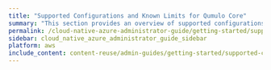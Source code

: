 ```yaml
---
title: "Supported Configurations and Known Limits for Qumulo Core"
summary: "This section provides an overview of supported configurations and known limits for Qumulo Core."
permalink: /cloud-native-azure-administrator-guide/getting-started/supported-configurations-known-limits.html
sidebar: cloud_native_azure_administrator_guide_sidebar
platform: aws
include_content: content-reuse/admin-guides/getting-started/supported-configurations-known-limits.md
---
```


